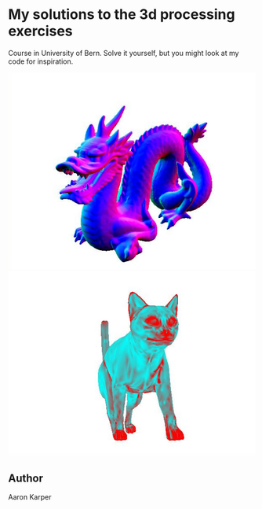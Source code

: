 # My solutions to the 3d processing exercises

Course in University of Bern. Solve it yourself, but you might look at my code for inspiration.

![ugly](additonal/weird_dragon.JPG) ![ugly](additonal/ugly_cat.jpg)

## Author
Aaron Karper
